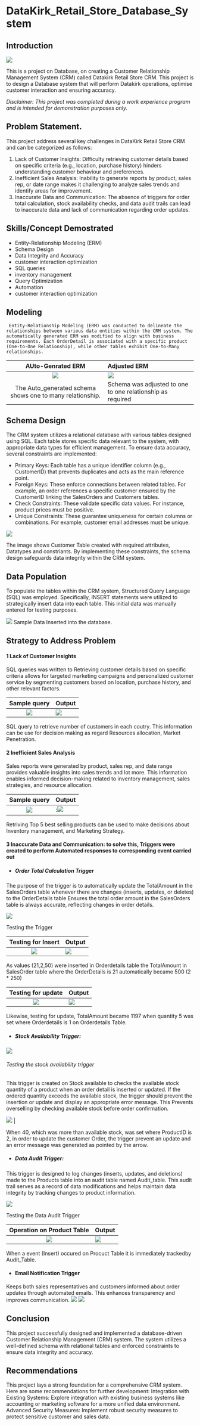 # DataKirk_Retail_Store_Database_System
## Introduction 
![](https://github.com/Jejefunmi/DataKirk_Retail_Store_Database_System/blob/main/github%20intro%20page.jpg)

This is a project on Database, on creating a Customer Relationship Management System (CRM) called Datakirk Retail Store CRM. This project is to design a Database system that will perform Datakirk operations, optimise customer interaction and ensuring accuracy.

 *Disclaimer: This project was completed during a work experience program and is intended for demonstration purposes only.*

## Problem Statement.
This project address several key challenges in  DataKirk Retail Store CRM and can be categorized as follows:
1. Lack of Customer Insights:
Difficulty retrieving customer details based on specific criteria (e.g., location, purchase history) hinders understanding customer behaviour and preferences.
2. Inefficient Sales Analysis:
Inability to generate reports by product, sales rep, or date range makes it challenging to analyze sales trends and identify areas for improvement.
3. Inaccurate Data and Communication:
The absence of triggers for order total calculation, stock availability checks, and data audit trails can lead to inaccurate data and lack of communication regarding order updates.

## Skills/Concept Demostrated
 * Entity-Relationship Modeling (ERM)
 * Schema Design
 * Data Integrity and Accuracy
 * customer interaction optimization
 * SQL queries
 * inventory management
 * Query Optimization
 * Automation
 * customer interaction optimization


## Modeling
     Entity-Relationship Modeling (ERM) was conducted to delineate the relationships between various data entities within the CRM system. The automatically generated ERM was modified to align with business requirements. Each OrderDetail is associated with a specific product (One-to-One Relationship), while other tables exhibit One-to-Many relationships.


AUto-Genrated ERM		                                                              |	Adjusted ERM
:--------------------------------------------------------------------------------:    |:--------------------------------
![](https://github.com/Jejefunmi/DataKirk_Retail_Store_Database_System/blob/main/Generated_Schema_relationship_design.png) |	![](https://github.com/Jejefunmi/DataKirk_Retail_Store_Database_System/blob/main/Modified_Schema_relationship_design.png)
The Auto_generated schema shows one to many relationship.                             | Schema was adjusted to one to one relationship as required


## Schema Design
The CRM system utilizes a relational database with various tables designed using SQL. Each table stores specific data relevant to the system, with appropriate data types for efficient management.
To ensure data accuracy, several constraints are implemented:
* Primary Keys: Each table has a unique identifier column (e.g., CustomerID) that prevents duplicates and acts as the main reference point.
* Foreign Keys: These enforce connections between related tables. For example, an order references a specific customer ensured by the CustomerID linking the SalesOrders and Customers tables.
* Check Constraints: These validate specific data values. For instance, product prices must be positive.
* Unique Constraints: These guarantee uniqueness for certain columns or combinations. For example, customer email addresses must be unique.

![](https://github.com/Jejefunmi/DataKirk_Retail_Store_Database_System/blob/main/Customer_Table.png)

The image shows Customer Table created with required attributes, Datatypes and constriants.
By implementing these constraints, the schema design safeguards data integrity within the CRM system.

## Data Population
To populate the tables within the CRM system, Structured Query Language (SQL) was employed. Specifically, INSERT statements were utilized to strategically insert data into each table. This initial data was manually entered for testing purposes. 

![](https://github.com/Jejefunmi/DataKirk_Retail_Store_Database_System/blob/main/Sample_data_insert.png)
Sample Data Inserted into the database.


## Strategy to Address Problem 
 #### 1	Lack of Customer Insights
SQL queries was written to Retrieving customer details based on specific criteria allows for targeted marketing campaigns and personalized customer service by segmenting customers based on location, purchase history, and other relevant factors. 

Sample query                                                                                                               |	Output
:--------------------------------------------------------------------------------:                                         |:--------------------------------
![](https://github.com/Jejefunmi/DataKirk_Retail_Store_Database_System/blob/main/customer_by_country_query.jpg.png)        |	![](https://github.com/Jejefunmi/DataKirk_Retail_Store_Database_System/blob/main/customer_by_country_result.jpg)

SQL query to retrieve number of customers in each coutry. This information can be use for decision making as regard Resources allocation, Market Penetration.

 #### 2	Inefficient Sales Analysis
Sales reports were generated by product, sales rep, and date range provides valuable insights into sales trends and lot more. This information enables informed decision-making related to inventory management, sales strategies, and resource allocation.

Sample query                                                                                                               |	Output
:------------------------------------------------------------------------------------------------------------------------: |:--------------------------------
![](https://github.com/Jejefunmi/DataKirk_Retail_Store_Database_System/blob/main/Top_5_best_selling_products_query.jpg.png)|:![](https://github.com/Jejefunmi/DataKirk_Retail_Store_Database_System/blob/main/Top_5_best_selling_products_result.jpg)

Retriving Top 5 best selling products can be used to make decisions about Inventory management, and Marketing Strategy.

#### 3 Inaccurate Data and Communication: to solve this, Triggers were created to perform Automated responses to corresponding event carried out
* ##### Order Total Calculation Trigger
The purpose of the trigger is to automatically update the TotalAmount  in the SalesOrders table whenever there are changes (inserts, updates, or deletes) to the OrderDetails table Ensures the total order amount in the SalesOrders table is always accurate, reflecting changes in order details.

![](https://github.com/Jejefunmi/DataKirk_Retail_Store_Database_System/blob/main/Total_amount_recalculate_trigger.png)

Testing the Trigger 

Testing for Insert                                                                    |	Output
:--------------------------------------------------------------------------------:    |:--------------------------------
![](https://github.com/Jejefunmi/DataKirk_Retail_Store_Database_System/blob/main/Total_amount_recalculate_trigger_query.png) |	![](https://github.com/Jejefunmi/DataKirk_Retail_Store_Database_System/blob/main/Total_amount_recalculate_trigger_inserted_Query.png)

As values (21,2,50) were inserted in Orderdetails table the TotalAmount in SalesOrder table where the OrderDetails is 21 automatically became 500 (2 * 250)


 Testing for update                                                                   |	Output
:--------------------------------------------------------------------------------:    |:--------------------------------
![](https://github.com/Jejefunmi/DataKirk_Retail_Store_Database_System/blob/main/Total_amount_recalculate_trigger_update_query.png) |	![](https://github.com/Jejefunmi/DataKirk_Retail_Store_Database_System/blob/main/Total_amount_recalculate_trigger_update_query_result.png)

Likewise, testing for update, TotalAmount became 1197 when quantity 5 was set where Orderdetails is 1 on Orderdetails Table.
 

* ##### Stock Availability Trigger: 

![](https://github.com/Jejefunmi/DataKirk_Retail_Store_Database_System/blob/main/Check_StockAvailable_table_Trigger.png)

###### Testing the stock availability trigger
This trigger is created on Stock available to checks the available stock quantity of a product when an order detail is inserted or updated. If the ordered quantity exceeds the available stock, the trigger should prevent the insertion or update and display an appropriate error message. This  Prevents overselling by checking available stock before order confirmation. 


![](https://github.com/Jejefunmi/DataKirk_Retail_Store_Database_System/blob/main/Check_StockAvailable_table_Trigger_Result.png) |	![]()

When 40, which was more than available stock, was set where ProductID is 2, in order to update the customer Order, the trigger prevent an update and an error message was generated as pointed by the arrow.

* ##### Data Audit Trigger:
This trigger is designed to log changes (inserts, updates, and deletions) made to the Products table into an audit table named Audit_table. This audit trail serves as a record of data modifications and helps maintain data integrity by tracking changes to product information.

![](https://github.com/Jejefunmi/DataKirk_Retail_Store_Database_System/blob/main/Product_Audit_Table_Trigger.png)


Testing the Data Audit Trigger

Operation on Product Table                                                            |	Output
:--------------------------------------------------------------------------------:    |:--------------------------------
![](https://github.com/Jejefunmi/DataKirk_Retail_Store_Database_System/blob/main/Product_Audit_Table_Trigger_Test.png) |	![](https://github.com/Jejefunmi/DataKirk_Retail_Store_Database_System/blob/main/Product_Audit_Table_Trigger_Test_Result.png)

When a event (Insert) occured on Procuct Table it is immediately trackedby Audit_Table.

* #### Email Notification Trigger
Keeps both sales representatives and customers informed about order updates through automated emails. This enhances transparency and improves communication.
![](https://github.com/Jejefunmi/DataKirk_Retail_Store_Database_System/blob/main/Email_Notification_Trigger.png)
![](https://github.com/Jejefunmi/DataKirk_Retail_Store_Database_System/blob/main/Email_Notification_Trigger2.png)


## Conclusion
This project successfully designed and implemented a database-driven Customer Relationship Management (CRM) system. The system utilizes a well-defined schema with relational tables and enforced constraints to ensure data integrity and accuracy.

## Recommendations
This project lays a strong foundation for a comprehensive CRM system. Here are some recommendations for further development:
Integration with Existing Systems: Explore integration with existing business systems like accounting or marketing software for a more unified data environment.
Advanced Security Measures: Implement robust security measures to protect sensitive customer and sales data.












[def]: https://raw.githubusercontent.com/Jejefunmi/DataKirk_Retail_Store_Database_System/main/github%20intro%20page.webp